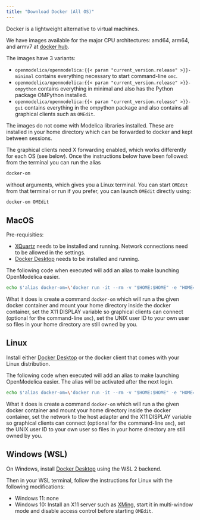 ```yaml
---
title: "Download Docker (All OS)"
---
```


Docker is a lightweight alternative to virtual machines.

We have images available for the major CPU architectures: amd64, arm64, and armv7 at [docker hub](https://hub.docker.com/r/openmodelica/openmodelica/tags).

The images have 3 variants:

* `openmodelica/openmodelica:{{< param "current_version.release" >}}-minimal` contains everything necessary to start command-line `omc`.
* `openmodelica/openmodelica:{{< param "current_version.release" >}}-ompython` contains everything in minimal and also has the Python package OMPython installed.
* `openmodelica/openmodelica:{{< param "current_version.release" >}}-gui` contains everything in the ompython package and also contains all graphical clients such as `OMEdit`.

The images do not come with Modelica libraries installed.
These are installed in your home directory which can be forwarded to docker and kept between sessions.

<!--- The following information is outdated since the repo is empty and only points to dockerhub in the README 
Note that you can customize docker images to your own liking, either basing them on the above images or using the same [Dockerfiles](https://github.com/OpenModelica/OpenModelicaDockerImages/tree/{{< param "current_version.release" >}}) we used to create them.
-->
The graphical clients need X forwarding enabled, which works differently for each OS (see below).
Once the instructions below have been followed: from the terminal you can run the alias
```zsh
docker-om
```
without arguments, which gives you a Linux terminal.
You can start `OMEdit` from that terminal or run if you prefer, you can launch `OMEdit` directly using:
```zsh
docker-om OMEdit
```

## MacOS

Pre-requisities:

* [XQuartz](https://www.xquartz.org/) needs to be installed and running. Network connections need to be allowed in the settings.
* [Docker Desktop](https://docs.docker.com/desktop/install/mac-install/) needs to be installed and running.

The following code when executed will add an alias to make launching OpenModelica easier.

```zsh
echo $'alias docker-om=\'docker run -it --rm -v "$HOME:$HOME" -e "HOME=$HOME" -w "$PWD" -e "DISPLAY=`ifconfig | grep -o "inet [0-9.]*" | grep -Eo "[0-9.]{7,}" | grep -Fv 127.0.0.1 | head -1`:0" --user $UID openmodelica/openmodelica:{{< param "current_version.release" >}}-gui\'' >> "$HOME/.zshrc"
```

What it does is create a command `docker-om` which will run a the given docker container and mount your home directory inside the docker container, set the X11 DISPLAY variable so graphical clients can connect (optional for the command-line `omc`), set the UNIX user ID to your own user so files in your home directory are still owned by you.

## Linux

Install either [Docker Desktop](https://docs.docker.com/desktop/install/linux-install/) or the docker client that comes with your Linux distribution.

The following code when executed will add an alias to make launching OpenModelica easier. The alias will be activated after the next login.

```zsh
echo $'alias docker-om=\'docker run -it --rm -v "$HOME:$HOME" -e "HOME=$HOME" -w "$PWD" -e "DISPLAY=$DISPLAY" --user $UID openmodelica/openmodelica:{{< param "current_version.release" >}}-gui\'' >> "$HOME/.profile"
```

What it does is create a command `docker-om` which will run a the given docker container and mount your home directory inside the docker container, set the network to the host adapter and the X11 DISPLAY variable so graphical clients can connect (optional for the command-line `omc`), set the UNIX user ID to your own user so files in your home directory are still owned by you.

## Windows (WSL)

On Windows, install [Docker Desktop](https://docs.docker.com/desktop/install/windows-install/) using the WSL 2 backend.

Then in your WSL terminal, follow the instructions for Linux with the following modifications:

* Windows 11: none
* Windows 10: Install an X11 server such as [XMing](https://sourceforge.net/projects/xming/), start it in multi-window mode and disable access control before starting `OMEdit`.
